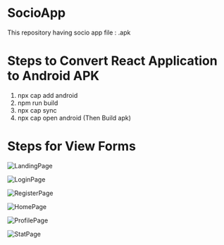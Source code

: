 # SocioApp
This repository having socio app file : .apk

# Steps to Convert React Application to Android APK
1. npx cap add android
2. npm run build
3. npx cap sync
4. npx cap open android (Then Build apk)

# Steps for View Forms

![LandingPage](https://github.com/user-attachments/assets/8dd26e4f-5f56-4e13-99af-1bc884e42e66)



![LoginPage](https://github.com/user-attachments/assets/5a959f26-0cb5-46bb-a558-4302b821ab42)


![RegisterPage](https://github.com/user-attachments/assets/af4b16ae-1c12-4e44-a535-a04fe97fdead)



![HomePage](https://github.com/user-attachments/assets/34a67e7b-0c1e-4e8d-945a-110101ff4260)



![ProfilePage](https://github.com/user-attachments/assets/915e0731-0bad-4a07-a676-4d7197a61e34)



![StatPage](https://github.com/user-attachments/assets/3300ee5f-4f53-486f-8d29-32f204a98a0a)







